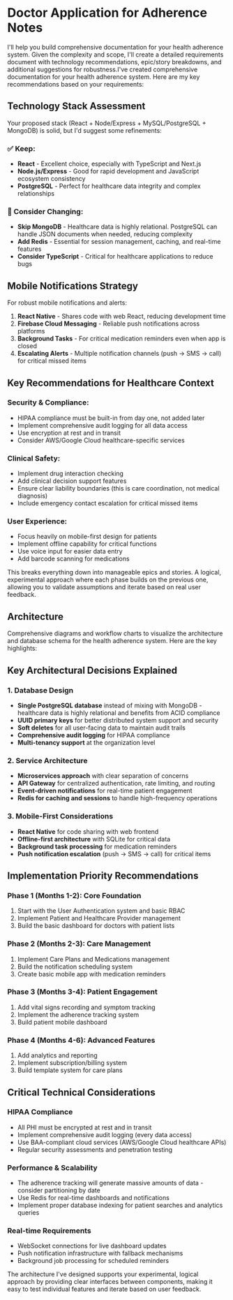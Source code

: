 # Doctor Application for Adherence Notes

I'll help you build comprehensive documentation for your health adherence system. Given the complexity and scope, I'll create a detailed requirements document with technology recommendations, epic/story breakdowns, and additional suggestions for robustness.I've created comprehensive documentation for your health adherence system. Here are my key recommendations based on your requirements:

## **Technology Stack Assessment**

Your proposed stack (React + Node/Express + MySQL/PostgreSQL + MongoDB) is solid, but I'd suggest some refinements:

### **✅ Keep:**

- **React** - Excellent choice, especially with TypeScript and Next.js
- **Node.js/Express** - Good for rapid development and JavaScript ecosystem consistency
- **PostgreSQL** - Perfect for healthcare data integrity and complex relationships

### **🔄 Consider Changing:**

- **Skip MongoDB** - Healthcare data is highly relational. PostgreSQL can handle JSON documents when needed, reducing complexity
- **Add Redis** - Essential for session management, caching, and real-time features
- **Consider TypeScript** - Critical for healthcare applications to reduce bugs

## **Mobile Notifications Strategy**

For robust mobile notifications and alerts:

1. **React Native** - Shares code with web React, reducing development time
2. **Firebase Cloud Messaging** - Reliable push notifications across platforms  
3. **Background Tasks** - For critical medication reminders even when app is closed
4. **Escalating Alerts** - Multiple notification channels (push → SMS → call) for critical missed items

## **Key Recommendations for Healthcare Context**

### **Security & Compliance:**

- HIPAA compliance must be built-in from day one, not added later
- Implement comprehensive audit logging for all data access
- Use encryption at rest and in transit
- Consider AWS/Google Cloud healthcare-specific services

### **Clinical Safety:**

- Implement drug interaction checking
- Add clinical decision support features
- Ensure clear liability boundaries (this is care coordination, not medical diagnosis)
- Include emergency contact escalation for critical missed items

### **User Experience:**

- Focus heavily on mobile-first design for patients
- Implement offline capability for critical functions
- Use voice input for easier data entry
- Add barcode scanning for medications

This breaks everything down into manageable epics and stories. A logical, experimental approach where each phase builds on the previous one, allowing you to validate assumptions and iterate based on real user feedback.

## Architecture

Comprehensive diagrams and workflow charts to visualize the architecture and database schema for the health adherence system. Here are the key highlights:

## **Key Architectural Decisions Explained**

### **1. Database Design**

- **Single PostgreSQL database** instead of mixing with MongoDB - healthcare data is highly relational and benefits from ACID compliance
- **UUID primary keys** for better distributed system support and security
- **Soft deletes** for all user-facing data to maintain audit trails
- **Comprehensive audit logging** for HIPAA compliance
- **Multi-tenancy support** at the organization level

### **2. Service Architecture**

- **Microservices approach** with clear separation of concerns
- **API Gateway** for centralized authentication, rate limiting, and routing
- **Event-driven notifications** for real-time patient engagement
- **Redis for caching and sessions** to handle high-frequency operations

### **3. Mobile-First Considerations**

- **React Native** for code sharing with web frontend
- **Offline-first architecture** with SQLite for critical data
- **Background task processing** for medication reminders
- **Push notification escalation** (push → SMS → call) for critical items

## **Implementation Priority Recommendations**

### **Phase 1 (Months 1-2): Core Foundation**

1. Start with the User Authentication system and basic RBAC
2. Implement Patient and Healthcare Provider management
3. Build the basic dashboard for doctors with patient lists

### **Phase 2 (Months 2-3): Care Management**

1. Implement Care Plans and Medications management
2. Build the notification scheduling system
3. Create basic mobile app with medication reminders

### **Phase 3 (Months 3-4): Patient Engagement**

1. Add vital signs recording and symptom tracking
2. Implement the adherence tracking system
3. Build patient mobile dashboard

### **Phase 4 (Months 4-6): Advanced Features**

1. Add analytics and reporting
2. Implement subscription/billing system
3. Build template system for care plans

## **Critical Technical Considerations**

### **HIPAA Compliance**

- All PHI must be encrypted at rest and in transit
- Implement comprehensive audit logging (every data access)
- Use BAA-compliant cloud services (AWS/Google Cloud healthcare APIs)
- Regular security assessments and penetration testing

### **Performance & Scalability**

- The adherence tracking will generate massive amounts of data - consider partitioning by date
- Use Redis for real-time dashboards and notifications
- Implement proper database indexing for patient searches and analytics queries

### **Real-time Requirements**

- WebSocket connections for live dashboard updates
- Push notification infrastructure with fallback mechanisms
- Background job processing for scheduled reminders

The architecture I've designed supports your experimental, logical approach by providing clear interfaces between components, making it easy to test individual features and iterate based on user feedback.
